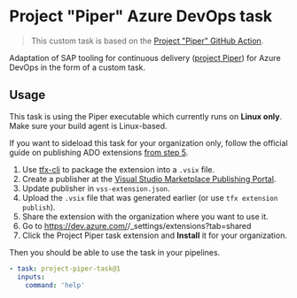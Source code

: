 # Project "Piper" Azure DevOps task

> This custom task is based on the [Project "Piper" GitHub Action](https://github.com/SAP/project-piper-action).

Adaptation of SAP tooling for continuous delivery ([project Piper](https://sap.github.io/jenkins-library/)) for Azure DevOps in the form of a custom task.

## Usage

This task is using the Piper executable which currently runs on **Linux only**. Make sure your build agent is Linux-based.

If you want to sideload this task for your organization only, follow the official guide on publishing ADO extensions [from step 5](https://docs.microsoft.com/en-us/azure/devops/extend/develop/add-build-task?view=azure-devops#step-5-publish-your-extension).

1. Use [tfx-cli](https://docs.microsoft.com/en-us/azure/devops/extend/develop/add-build-task?view=azure-devops#cli) to package the extension into a `.vsix` file.
1. Create a publisher at the [Visual Studio Marketplace Publishing Portal](https://marketplace.visualstudio.com/manage).
1. Update publisher in `vss-extension.json`.
1. Upload the `.vsix` file that was generated earlier (or use `tfx extension publish`).
1. Share the extension with the organization where you want to use it.
1. Go to https://dev.azure.com/<organizatio name>/_settings/extensions?tab=shared
1. Click the Project Piper task extension and **Install** it for your organization.

Then you should be able to use the task in your pipelines.

```yaml
- task: project-piper-task@1
  inputs:
    command: 'help'
```